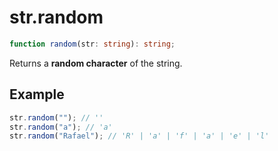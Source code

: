# str.random

```ts
function random(str: string): string;
```

Returns a **random character** of the string.

## Example

```ts
str.random(""); // ''
str.random("a"); // 'a'
str.random("Rafael"); // 'R' | 'a' | 'f' | 'a' | 'e' | 'l'
```

